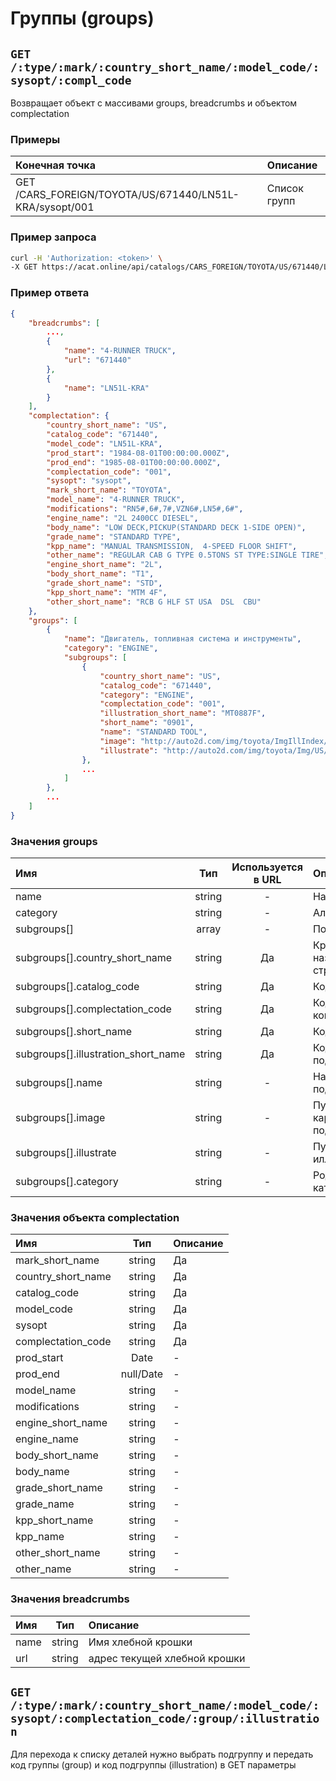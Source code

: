 # Группы (groups)

## `GET /:type/:mark/:country_short_name/:model_code/:sysopt/:compl_code`

Возвращает объект с массивами groups, breadcrumbs и объектом complectation

### Примеры

| Конечная точка | Описание |
| :---- | :--------------- |
| GET /CARS_FOREIGN/TOYOTA/US/671440/LN51L-KRA/sysopt/001 | Список групп |

### Пример запроса

```bash
curl -H 'Authorization: <token>' \
-X GET https://acat.online/api/catalogs/CARS_FOREIGN/TOYOTA/US/671440/LN51L-KRA/sysopt/001
```

### Пример ответа

```json
{
    "breadcrumbs": [
        ...,
        {
            "name": "4-RUNNER TRUCK",
            "url": "671440"
        },
        {
            "name": "LN51L-KRA"
        }
    ],
    "complectation": {
        "country_short_name": "US",
        "catalog_code": "671440",
        "model_code": "LN51L-KRA",
        "prod_start": "1984-08-01T00:00:00.000Z",
        "prod_end": "1985-08-01T00:00:00.000Z",
        "complectation_code": "001",
        "sysopt": "sysopt",
        "mark_short_name": "TOYOTA",
        "model_name": "4-RUNNER TRUCK",
        "modifications": "RN5#,6#,7#,VZN6#,LN5#,6#",
        "engine_name": "2L 2400CC DIESEL",
        "body_name": "LOW DECK,PICKUP(STANDARD DECK 1-SIDE OPEN)",
        "grade_name": "STANDARD TYPE",
        "kpp_name": "MANUAL TRANSMISSION,  4-SPEED FLOOR SHIFT",
        "other_name": "REGULAR CAB G TYPE 0.5TONS ST TYPE:SINGLE TIRE",
        "engine_short_name": "2L",
        "body_short_name": "T1",
        "grade_short_name": "STD",
        "kpp_short_name": "MTM 4F",
        "other_short_name": "RCB G HLF ST USA  DSL  CBU"
    },
    "groups": [
        {
            "name": "Двигатель, топливная система и инструменты",
            "category": "ENGINE",
            "subgroups": [
                {
                    "country_short_name": "US",
                    "catalog_code": "671440",
                    "category": "ENGINE",
                    "complectation_code": "001",
                    "illustration_short_name": "MT0887F",
                    "short_name": "0901",
                    "name": "STANDARD TOOL",
                    "image": "http://auto2d.com/img/toyota/ImgIllIndex/US/671440/MT0887F.png",
                    "illustrate": "http://auto2d.com/img/toyota/Img/US/B1/MT0887F.png"
                },
                ...
            ]
        },
        ...
    ]
}
```

### Значения groups

| Имя | Тип | Используется в URL | Описание |
| :---- | :------: | :------: | :--------------- |
| name | string | - | Наименование  |
| category | string | - | Алиас группы |
| subgroups[] | array | - | Подгруппы |
| subgroups[].country_short_name | string | Да | Краткое название страны |
| subgroups[].catalog_code | string | Да | Код каталога |
| subgroups[].complectation_code | string | Да | Код комплектации |
| subgroups[].short_name | string | Да | Код группы |
| subgroups[].illustration_short_name | string | Да | Код подгруппы |
| subgroups[].name | string | - | Название подгруппы |
| subgroups[].image | string | - | Путь до картинки подгруппы |
| subgroups[].illustrate | string | - | Путь до иллюстрации |
| subgroups[].category | string | - | Родительская категория |

### Значения объекта complectation

| Имя | Тип | Описание |
| :---- | :------: | :--------------- |
| mark_short_name | string | Да | Краткое название марки (TOYOTA или LEXUS) |
| country_short_name | string | Да | Сокращение страны (например: US / JP ) |
| catalog_code | string | Да | Код каталога |
| model_code | string | Да | Код модели |
| sysopt | string | Да |  |
| complectation_code | string | Да | Код комплектации  |
| prod_start | Date | - | Дата производства "от" |
| prod_end | null/Date | - | Дата производства "до" |
| model_name | string | - | Наименование модели |
| modifications | string | - | Модификации |
| engine_short_name | string | - | Краткое наименование двигателя |
| engine_name | string | - | Двигатель |
| body_short_name | string | - | Краткое наименование кузова |
| body_name | string | - | Кузов |
| grade_short_name | string | - | Краткое наименование класса |
| grade_name | string | - | Класс |
| kpp_short_name | string | - | Краткое наименование КПП |
| kpp_name | string | - | КПП |
| other_short_name | string | - | Другая краткая информация |
| other_name | string | - | Другое |

### Значения breadcrumbs

| Имя | Тип | Описание |
| :---- | :------: | :--------------- |
| name | string | Имя хлебной крошки |
| url | string | адрес текущей хлебной крошки |

## `GET /:type/:mark/:country_short_name/:model_code/:sysopt/:complectation_code/:group/:illustration`

Для перехода к списку деталей нужно выбрать подгруппу и передать код группы (group) и код подгруппы (illustration) в GET параметры



